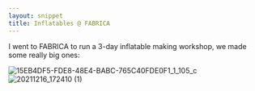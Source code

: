 ```yaml
---
layout: snippet
title: Inflatables @ FABRICA
---
```


I went to FABRICA to run a 3-day inflatable making workshop, we made some really big ones:

![15EB4DF5-FDE8-48E4-BABC-765C40FDE0F1_1_105_c](https://user-images.githubusercontent.com/16444898/151600907-c04c0be0-eb1c-4f79-91d7-4b253d677f7c.jpeg)
![20211216_172410 (1)](https://user-images.githubusercontent.com/16444898/151600911-91c4ac7a-12ad-4e0e-bd1d-83c8343ed484.jpg)
